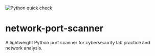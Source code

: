![Python quick check](https://github.com/ngsnetEri/network-port-scanner/actions/workflows/python-ci.yml/badge.svg)

# network-port-scanner
A lightweight Python port scanner for cybersecurity lab practice and network analysis.
